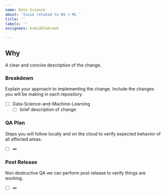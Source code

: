 ```yaml
---
name: Data Science
about: 'Issue related to DS + ML '
title: ''
labels: ''
assignees: krmiddlebrook

---
```


## Why
A clear and concise description of the change.

### Breakdown
Explain your approach to implementing the change. Include the changes you will be making in each repository.
- [ ] Data-Science-and-Machine-Learning
  - [ ] brief description of change

### QA Plan
Steps you will follow locally and on the cloud to verify expected behavior of all affected areas.
- [ ] ∞

### Post Release
Non destructive QA we can perform post release to verify things are working.
- [ ] ∞

